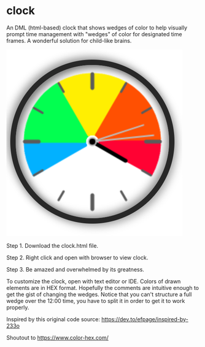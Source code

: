 # clock
An DML (html-based) clock that shows wedges of color to help visually prompt time management with "wedges" of color for designated time frames. A wonderful solution for child-like brains.

![alt text](https://github.com/aleshreffler/clock/blob/main/time%20wedge%20clock.png?raw=true)

Step 1. Download the clock.html file.

Step 2. Right click and open with browser to view clock. 

Step 3. Be amazed and overwhelmed by its greatness. 


To customize the clock, open with text editor or IDE. Colors of drawn elements are in HEX format. Hopefully the comments are intuitive enough to get the gist of changing the wedges. Notice that you can't structure a full wedge over the 12:00 time, you have to split it in order to get it to work properly. 


Inspired by this original code source: https://dev.to/efpage/inspired-by-233o 

Shoutout to https://www.color-hex.com/ 
